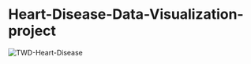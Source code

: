 # Heart-Disease-Data-Visualization-project
![TWD-Heart-Disease](https://github.com/user-attachments/assets/788711fd-b44c-41ca-8dd7-34473f64600b)
